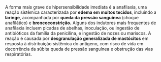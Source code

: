 A forma mais grave de hipersensibilidade imediata é a anafilaxia, uma reação sistêmica caracterizada por **edema em muitos tecidos**, incluindo a **laringe**, acompanhada por **queda da pressão sanguínea** (choque anafilático) e **broncoconstrição.** Alguns dos indutores mais frequentes de anafilaxia incluem picadas de abelhas, inoculação, ou ingestão de antibióticos da família da penicilina, e ingestão de nozes ou mariscos. A reação é causada por **desgranulação generalizada de mastócitos** em resposta à distribuição sistêmica do antígeno, com risco de vida em decorrência da súbita queda de pressão sanguínea e obstrução das vias respiratórias.